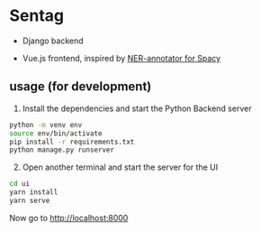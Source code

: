 # Sentag

- Django backend

- Vue.js frontend, inspired by [NER-annotator for Spacy](https://github.com/tecoholic/ner-annotator)

## usage (for development)

1. Install the dependencies and start the Python Backend server

```sh
python -m venv env
source env/bin/activate
pip install -r requirements.txt
python manage.py runserver 
```

2. Open another terminal and start the server for the UI

```sh
cd ui
yarn install
yarn serve
```

Now go to [http://localhost:8000](http://localhost:8000)
